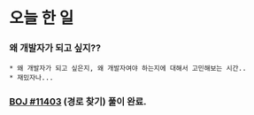 # 오늘 한 일

### 왜 개발자가 되고 싶지??
    * 왜 개발자가 되고 싶은지, 왜 개발자여야 하는지에 대해서 고민해보는 시간..
    * 재밌자나...

### [BOJ #11403](https://www.acmicpc.net/problem/11403) (경로 찾기) 풀이 완료.
